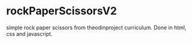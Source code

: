 # rockPaperScissorsV2
simple rock paper scissors from theodinproject curriculum. 
Done in html, css and javascript. 
